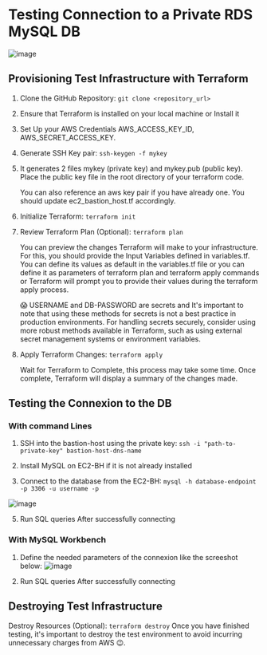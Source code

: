 # Testing Connection to a Private RDS MySQL DB 

![image](https://github.com/mariemssi/Test_Connect_To_Private_RDS-MySQL_DB_1/assets/69463864/460c5bdf-a95a-4f49-8a47-70845bfb8407)





## Provisioning Test Infrastructure with Terraform
1. Clone the GitHub Repository: `git clone <repository_url>`
  
2. Ensure that Terraform is installed on your local machine or Install it
   
3. Set Up your AWS Credentials AWS_ACCESS_KEY_ID, AWS_SECRET_ACCESS_KEY.
        
4. Generate SSH Key pair: `ssh-keygen -f mykey`
5. 
   It generates 2 files mykey (private key) and mykey.pub (public key). Place the public key file in the root directory of your terraform code.

    You can also reference an aws key pair if you have already one. You should update ec2_bastion_host.tf accordingly.

   
   
6. Initialize Terraform: `terraform init`
   
7. Review Terraform Plan (Optional): `terraform plan`
   
   You can preview the changes Terraform will make to your infrastructure. For this, you should provide the Input Variables defined in variables.tf. You can define its values as default in the variables.tf file or you can define it as parameters of terraform plan and terraform apply commands
   or Terraform will prompt you to provide their values during the terraform apply process.

   😱 USERNAME and DB-PASSWORD are secrets and It's important to note that using these methods for secrets is not a best practice in production environments.
   For handling secrets securely, consider using more robust methods available in Terraform, such as using external secret management systems or environment variables.  
  
8. Apply Terraform Changes: `terraform apply`

    Wait for Terraform to Complete, this process may take some time. Once complete, Terraform will display a summary of the changes made.

## Testing the Connexion to the DB

### With command Lines
 
1. SSH into the bastion-host using the private key: `ssh -i "path-to-private-key" bastion-host-dns-name`
 
2. Install MySQL on EC2-BH if it is not already installed

3. Connect to the database from the EC2-BH: `mysql -h database-endpoint -p 3306 -u username -p`

![image](https://github.com/mariemssi/Test_Connect_To_Private_RDS-MySQL_DB_1/assets/69463864/97c22cd9-4b82-4aaa-a7a1-65008ccd9723)



5. Run SQL queries After successfully connecting
 


### With MySQL Workbench

1. Define the needed parameters of the connexion like the screeshot below:
![image](https://github.com/mariemssi/Test_Connect_To_Private_RDS-MySQL_DB_1/assets/69463864/70a39a9c-e370-4710-9899-1483c1264894)


2. Run SQL queries After successfully connecting
 
## Destroying Test Infrastructure
  Destroy Resources (Optional): `terraform destroy`
  Once you have finished testing, it's important to destroy the test environment to avoid incurring unnecessary charges from AWS 😉.
